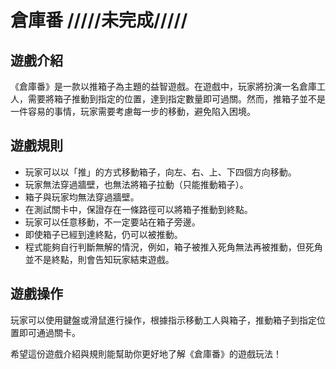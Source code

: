 # 倉庫番 /////**未完成**/////

## 遊戲介紹

《倉庫番》是一款以推箱子為主題的益智遊戲。在遊戲中，玩家將扮演一名倉庫工人，需要將箱子推動到指定的位置，達到指定數量即可過關。然而，推箱子並不是一件容易的事情，玩家需要考慮每一步的移動，避免陷入困境。

## 遊戲規則

- 玩家可以以「推」的方式移動箱子，向左、右、上、下四個方向移動。
- 玩家無法穿過牆壁，也無法將箱子拉動（只能推動箱子）。
- 箱子與玩家均無法穿過牆壁。
- 在測試關卡中，保證存在一條路徑可以將箱子推動到終點。
- 玩家可以任意移動，不一定要站在箱子旁邊。
- 即使箱子已經到達終點，仍可以被推動。
- 程式能夠自行判斷無解的情況，例如，箱子被推入死角無法再被推動，但死角並不是終點，則會告知玩家結束遊戲。

## 遊戲操作

玩家可以使用鍵盤或滑鼠進行操作，根據指示移動工人與箱子，推動箱子到指定位置即可通過關卡。

希望這份遊戲介紹與規則能幫助你更好地了解《倉庫番》的遊戲玩法！
